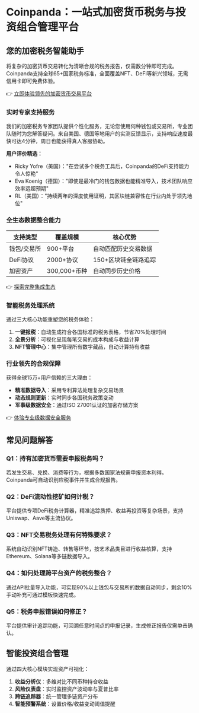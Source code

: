 # Coinpanda：一站式加密货币税务与投资组合管理平台

## 您的加密税务智能助手

将复杂的加密货币交易转化为清晰合规的税务报告，仅需数分钟即可完成。Coinpanda支持全球65+国家税务标准，全面覆盖NFT、DeFi等新兴领域，无需信用卡即可免费体验。

👉 [立即体验领先的加密货币交易平台](https://bit.ly/okx_welcome)

### 实时专家支持服务

我们的加密税务专家团队提供个性化服务，无论您使用何种钱包或交易所，专业团队随时为您解答疑问。来自美国、德国等地用户的实测反馈显示，支持响应速度最快可达4分钟，周日也能获得真人客服协助。

**用户评价精选：**
- Ricky Yofre（美国）："在尝试多个税务工具后，Coinpanda的DeFi支持能力令人惊艳"
- Eva Koenig（德国）："即使是最冷门的钱包数据也能精准导入，技术团队响应效率远超预期"
- RL（美国）："持续两年的深度使用证明，其区块链兼容性在行业内处于领先地位"

### 全生态数据整合能力

| 支持类型        | 覆盖规模         | 核心优势                |
|-----------------|------------------|-------------------------|
| 钱包/交易所     | 900+平台         | 自动匹配历史交易数据    |
| DeFi协议        | 2000+协议        | 150+区块链全链路追踪    |
| 加密资产        | 300,000+币种     | 自动同步历史价格        |

👉 [探索完整集成生态](https://bit.ly/okx_welcome)

### 智能税务处理系统

通过三大核心功能重塑您的税务体验：
1. **一键报税**：自动生成符合各国标准的税务表格，节省70%处理时间
2. **全景分析**：可视化呈现每笔交易的成本构成与收益计算
3. **NFT管理中心**：集中管理所有数字藏品，自动计算持有收益

### 行业领先的合规保障

获得全球15万+用户信赖的三大理由：
- **精准数据导入**：采用专利算法处理复杂交易场景
- **动态规则更新**：实时同步各国税务政策变动
- **军事级数据安全**：通过ISO 27001认证的加密存储方案

👉 [体验专业级数据安全服务](https://bit.ly/okx_welcome)

## 常见问题解答

### Q1：持有加密货币需要申报税务吗？
若发生交易、兑换、消费等行为，根据多数国家法规需申报资本利得。Coinpanda可自动识别应税事件并生成合规报告。

### Q2：DeFi流动性挖矿如何计税？
平台提供专项DeFi税务计算器，精准追踪质押、收益再投资等复杂场景，支持Uniswap、Aave等主流协议。

### Q3：NFT交易税务处理有何特殊要求？
系统自动识别NFT铸造、转售等环节，按艺术品类目进行收益核算，支持Ethereum、Solana等多链数据导入。

### Q4：如何处理跨平台资产的税务整合？
通过API批量导入功能，可实现90%以上钱包与交易所的数据自动同步，剩余10%手动补充可通过模板快速完成。

### Q5：税务申报错误如何修正？
平台提供审计追踪功能，可回溯任意时间点的申报记录，生成修正报告仅需单击确认。

## 智能投资组合管理

通过四大核心模块实现资产可视化：
1. **收益分析仪**：多维对比不同币种持仓收益
2. **风险仪表盘**：实时监控资产波动率与夏普比率
3. **跨链追踪器**：统一管理多链资产分布
4. **智能预警系统**：设置价格/收益变动阈值提醒
